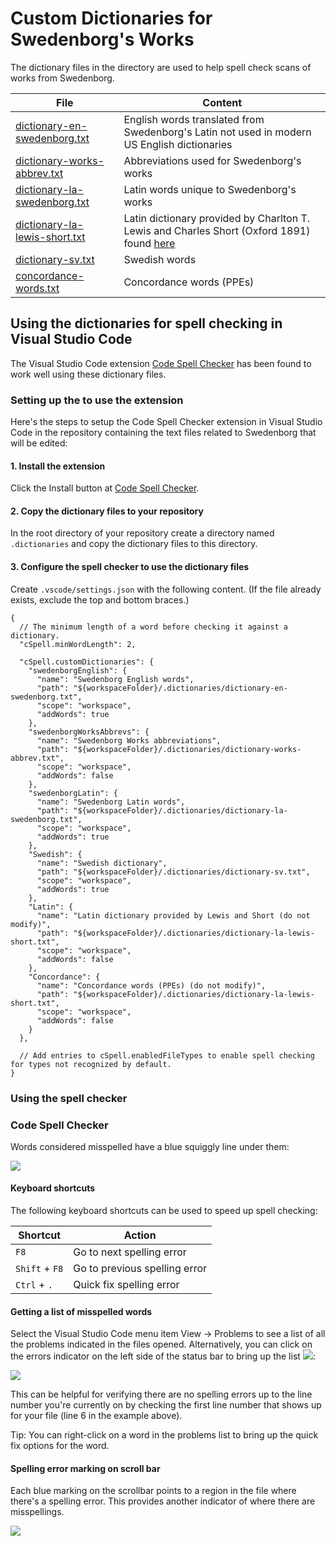 # Custom Dictionaries for Swedenborg's Works

The dictionary files in the directory are used to help spell check scans of works from Swedenborg.

| File | Content |
|--|--|
| [dictionary-en-swedenborg.txt](./dictionary-en-swedenborg.txt) | English words translated from Swedenborg's Latin not used in modern US English dictionaries |
| [dictionary-works-abbrev.txt](./dictionary-works-abbrev.txt) | Abbreviations used for Swedenborg's works |
| [dictionary-la-swedenborg.txt](./dictionary-la-swedenborg.txt) | Latin words unique to Swedenborg's works |
| [dictionary-la-lewis-short.txt](./dictionary-la-lewis-short.txt) | Latin dictionary provided by Charlton T. Lewis and Charles Short (Oxford 1891) found [here](https://sourceforge.net/projects/scrabble/files/Dictionaries/latin.zip/download) |
| [dictionary-sv.txt](./dictionary-sv.txt) | Swedish words |
| [concordance-words.txt](./concordance-words.txt) | Concordance words (PPEs) |

## Using the dictionaries for spell checking in Visual Studio Code

The Visual Studio Code extension [Code Spell Checker](https://marketplace.visualstudio.com/items?itemName=streetsidesoftware.code-spell-checker) has been found to work well using these dictionary files.

### Setting up the to use the extension

Here's the steps to setup the Code Spell Checker extension in Visual Studio Code in the repository containing the text files related to Swedenborg that will be edited:

#### 1. Install the extension

Click the Install button at [Code Spell Checker](https://marketplace.visualstudio.com/items?itemName=streetsidesoftware.code-spell-checker).

#### 2. Copy the dictionary files to your repository

In the root directory of your repository create a directory named `.dictionaries` and copy the dictionary files to this directory.

#### 3. Configure the spell checker to use the dictionary files

Create `.vscode/settings.json` with the following content. (If the file already exists, exclude the top and bottom braces.)

```
{
  // The minimum length of a word before checking it against a dictionary.
  "cSpell.minWordLength": 2,

  "cSpell.customDictionaries": {
    "swedenborgEnglish": {
      "name": "Swedenborg English words",
      "path": "${workspaceFolder}/.dictionaries/dictionary-en-swedenborg.txt",
      "scope": "workspace",
      "addWords": true
    },
    "swedenborgWorksAbbrevs": {
      "name": "Swedenborg Works abbreviations",
      "path": "${workspaceFolder}/.dictionaries/dictionary-works-abbrev.txt",
      "scope": "workspace",
      "addWords": false
    },
    "swedenborgLatin": {
      "name": "Swedenborg Latin words",
      "path": "${workspaceFolder}/.dictionaries/dictionary-la-swedenborg.txt",
      "scope": "workspace",
      "addWords": true
    },
    "Swedish": {
      "name": "Swedish dictionary",
      "path": "${workspaceFolder}/.dictionaries/dictionary-sv.txt",
      "scope": "workspace",
      "addWords": true
    },
    "Latin": {
      "name": "Latin dictionary provided by Lewis and Short (do not modify)",
      "path": "${workspaceFolder}/.dictionaries/dictionary-la-lewis-short.txt",
      "scope": "workspace",
      "addWords": false
    },
    "Concordance": {
      "name": "Concordance words (PPEs) (do not modify)",
      "path": "${workspaceFolder}/.dictionaries/dictionary-la-lewis-short.txt",
      "scope": "workspace",
      "addWords": false
    }
  },

  // Add entries to cSpell.enabledFileTypes to enable spell checking for types not recognized by default.
}
```

### Using the spell checker

### Code Spell Checker

Words considered misspelled have a blue squiggly line under them:

![](images/spelling-error-marking.png)

#### Keyboard shortcuts

The following keyboard shortcuts can be used to speed up spell checking:

| Shortcut       | Action                        |
| -------------- | ----------------------------- |
| `F8`           | Go to next spelling error     |
| `Shift` + `F8` | Go to previous spelling error |
| `Ctrl` + `.`   | Quick fix spelling error      |

#### Getting a list of misspelled words

Select the Visual Studio Code menu item View -> Problems to see a list of all the problems indicated in the files opened. Alternatively, you can click on the errors indicator on the left side of the status bar to bring up the list
![](images/errors-status-bar.png):

![](images/spelling-errors-listing.png)

This can be helpful for verifying there are no spelling errors up to the line number you're currently on by checking the first line number that shows up for your file (line 6 in the example above).

Tip: You can right-click on a word in the problems list to bring up the quick fix options for the word.

#### Spelling error marking on scroll bar

Each blue marking on the scrollbar points to a region in the file where there's a spelling error. This provides another indicator of where there are misspellings.

![](images/spelling-error-markings-on-scroll-bar.png)
